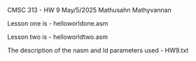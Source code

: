 CMSC 313 - HW 9
May/5/2025
Mathusahn Mathyvannan

Lesson one is - helloworldone.asm

Lesson two is - helloworldtwo.asm

The description of the nasm and ld parameters used - HW9.txt
